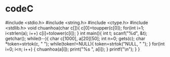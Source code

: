 # codeC
#include <stdio.h>
#include <string.h>
#include <ctype.h>
#include <stdlib.h>
void chuanhoa(char c[]){
  c[0]=toupper(c[0]);
  for(int i=1; i<strlen(a); i++)
    c[i]=tolower(c[i]);
}
int main(){
int t;
scanf("%d", &t);
getchar();
while(t--){
  char c[1000], a[20][50];
  int n=0; 
  gets(c);
  char *token=strtok(c, " ");
  while(token!=NULL){
    token=strtok("NULL, " ");
  }
  for(int i=0; i<n; i++) {
    chuanhoa(a[i]);
    print("%s ", a[i]);
  }
  printf("\n");
  }
}
